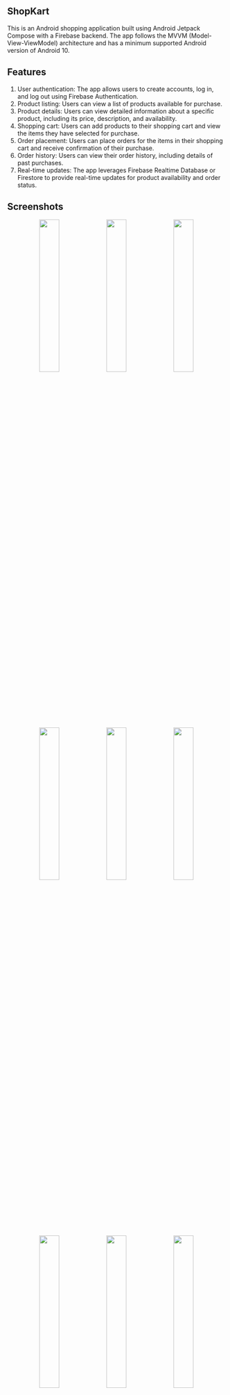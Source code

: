 ## ShopKart

This is an Android shopping application built using Android Jetpack Compose with a Firebase backend. The app follows the MVVM (Model-View-ViewModel) architecture and has a minimum supported Android version of Android 10.

## Features
1) User authentication: The app allows users to create accounts, log in, and log out using Firebase Authentication.
2) Product listing: Users can view a list of products available for purchase.
3) Product details: Users can view detailed information about a specific product, including its price, description, and availability.
4) Shopping cart: Users can add products to their shopping cart and view the items they have selected for purchase.
5) Order placement: Users can place orders for the items in their shopping cart and receive confirmation of their purchase.
6) Order history: Users can view their order history, including details of past purchases.
7) Real-time updates: The app leverages Firebase Realtime Database or Firestore to provide real-time updates for product availability and order status.

## Screenshots

<div align="center">
<div>
<img src="https://github.com/prasidhanchan/ShopKart/assets/92362239/fb162bcd-0fda-4fbc-b22f-ac952f857bf3" width="30%" /> <!-- Login -->
<img src="https://github.com/prasidhanchan/ShopKart/assets/92362239/6973e13e-9622-43dd-9ab4-7eb44e4b97ab" width="30%" /> <!-- SignUp -->
<img src="https://github.com/prasidhanchan/ShopKart/assets/92362239/abdafeff-b6e9-4afe-a747-bd626ea4d96a" width="30%" /> <!-- Google Login -->
<img src="https://github.com/prasidhanchan/ShopKart/assets/92362239/fcc26a12-a4d6-4bf8-9a24-4f775acc3f49" width="30%" /> <!-- Forgot Password -->
<img src="https://github.com/prasidhanchan/ShopKart/assets/92362239/3c98b16b-8a24-48f2-b4cd-867c516c017b" width="30%" /> <!-- Splash -->
<img src="https://github.com/prasidhanchan/ShopKart/assets/92362239/de14c493-186f-40ba-b540-4c0f221b59b0" width="30%" /> <!-- Home -->
<img src="https://github.com/prasidhanchan/ShopKart/assets/92362239/85af39a1-f8c0-4395-8025-cf97fd1cd3d9" width="30%" /> <!-- Details -->
<img src="https://github.com/prasidhanchan/ShopKart/assets/92362239/f7caf91f-294b-4a9d-ae83-5a6f6c1eeea5" width="30%" /> <!-- Search -->
<img src="https://github.com/prasidhanchan/ShopKart/assets/92362239/2ddcdb57-1877-4ea5-a0a4-36835fcde3c4" width="30%" /> <!-- My Orders -->
<img src="https://github.com/prasidhanchan/ShopKart/assets/92362239/2d300ba9-11ea-49bd-9eda-96f511785f2d" width="30%" /> <!-- Orders Details -->
<img src="https://github.com/prasidhanchan/ShopKart/assets/92362239/ab9da81d-f813-49c3-93a1-9b000585b3e3" width="30%" /> <!-- My Cart -->
<img src="https://github.com/prasidhanchan/ShopKart/assets/92362239/b60db7d2-6688-4448-8349-5c787215b291" width="30%" /> <!-- My Profile -->
<img src="https://github.com/prasidhanchan/ShopKart/assets/92362239/63b163d3-7cd3-4088-9334-6cdd3a4d7ebb" width="30%" /> <!-- Admin Profile -->
<img src="https://github.com/prasidhanchan/ShopKart/assets/92362239/cdd1d7b0-7164-4f60-8690-ffa3bc3b11ab" width="30%" /> <!-- Admin -->
<img src="https://github.com/prasidhanchan/ShopKart/assets/92362239/00c488a9-d8da-4e3b-90e1-214578a048ee" width="30%" /> <!-- Employee Profile -->
<img src="https://github.com/prasidhanchan/ShopKart/assets/92362239/5a4b5077-3c15-4610-ae1b-b57ae1944aa8" width="30%" /> <!-- Employee -->
<img src="https://github.com/prasidhanchan/ShopKart/assets/92362239/036695e2-8013-451b-a445-4a184e43ae31" width="30%" /> <!-- Edit Profile -->
<img src="https://github.com/prasidhanchan/ShopKart/assets/92362239/3ed19c52-991d-4b9c-b69e-908aff0fcdb7" width="30%" /> <!-- Logout -->
</div>
</div>

## Prerequisites
Before running the app, make sure you have the following:

1) Android Studio Flamingo 2022.2.1 or later.
2) Android SDK with a minimum API level of 29 (Android 10).
3) Firebase project with Firestore or Realtime Database configured.
4) Google services JSON file (google-services.json) placed in the app module.

# Getting Started
1) Clone the repository: git clone https://github.com/Kawaki22/ShopKart.git Or Download the Zip file
2) Open the project in Android Studio.
3) Create a Firebase project and configure Firestore or Realtime Database.
4) Add your google-services.json file from your firebase console to the app module.
5) Enable Email/Password and Google sign-in method from Authentication section in firebase.
6) Add your Google Web Client Id in ShopKartUtils for Google Sign In to work. 

# Accounts and Login
This app has 3 types of logins
1) Users
2) Admin
3) Employee

Create an admin account from firebase console in the format admin.example@gmail.com

## Dependencies
The project uses the following dependencies:

1) Jetpack Compose: A modern UI toolkit for building native Android apps.
2) Firebase: Provides backend services for authentication, real-time updates, and database storage.
3) Coroutines: Provides asynchronous programming capabilities.
4) ViewModel: Part of the Jetpack library that provides a lifecycle-aware container for UI-related data.
5) Navigation: Handles navigation between different screens and features in the app.
6) Hilt: Used for dependency injection.

For a complete list of dependencies, refer to the build.gradle file in the app module.

## License
The project is licensed under the GPLv3 License. See the LICENSE file for more information.

## Acknowledgements
1) The Android Jetpack Compose team for their excellent work on the framework.
2) The Firebase team for providing a powerful backend infrastructure.

